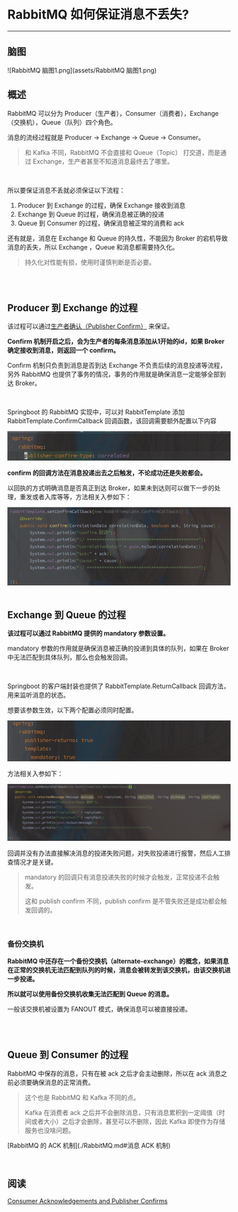 # RabbitMQ 如何保证消息不丢失?

---

## 脑图

![RabbitMQ 脑图1.png](assets/RabbitMQ 脑图1.png)



## 概述

RabbitMQ 可以分为 Producer（生产者），Consumer（消费者），Exchange（交换机），Queue（队列）四个角色。

消息的流经过程就是 Producer -> Exchange -> Queue -> Consumer。

> 和 Kafka 不同，RabbitMQ 不会直接和 Queue（Topic） 打交道，而是通过 Exchange，生产者甚至不知道消息最终去了哪里。

<br>

所以要保证消息不丢就必须保证以下流程：

1. Producer 到 Exchange 的过程，确保 Exchange 接收到消息
2. Exchange 到 Queue 的过程，确保消息被正确的投递
3. Queue 到 Consumer 的过程，确保消息被正常的消费和 ack

还有就是，消息在 Exchange 和 Queue 的持久性，不能因为 Broker 的宕机导致消息的丢失，所以 Exchange ，Queue 和消息都需要持久化。

> 持久化对性能有损，使用时谨慎判断是否必要。

<br>

<br>

## Producer 到 Exchange 的过程

该过程可以通过[生产者确认（Publisher Confirm）](https://www.rabbitmq.com/tutorials/tutorial-seven-java.html) 来保证。

**Confirm 机制开启之后，会为生产者的每条消息添加从1开始的id，如果 Broker 确定接收到消息，则返回一个 confirm。**

Confirm 机制只负责到消息是否到达 Exchange 不负责后续的消息投递等流程，另外 RabbitMQ 也提供了事务的情况，事务的作用就是确保消息一定能够全部到达 Broker。

<br>

Springboot 的 RabbitMQ 实现中，可以对 RabbitTemplate 添加 RabbitTemplate.ConfirmCallback 回调函数，该回调需要额外配置以下内容

<img src="assets/rabbitmq-publish-confirm配置.png" alt="image-20210324235140208" style="zoom:67%;" />

**confirm 的回调方法在消息投递出去之后触发，不论成功还是失败都会。**

以回执的方式明确消息是否真正到达 Broker，如果未到达则可以做下一步的处理，重发或者入库等等，方法相关入参如下：

<img src="assets/rabbitmq-publish-confirm%E7%A4%BA%E4%BE%8B.png" alt="image-20210325000559884" style="zoom:67%;" />

<br>

<br>

## Exchange 到 Queue 的过程

**该过程可以通过 RabbitMQ 提供的 mandatory 参数设置。**

mandatory 参数的作用就是确保消息被正确的投递到具体的队列，如果在 Broker 中无法匹配到具体队列，那么也会触发回调。

<br>

Springboot 的客户端封装也提供了 RabbitTemplate.ReturnCallback 回调方法，用来监听消息的状态。

想要该参数生效，以下两个配置必须同时配置。

<img src="assets/rabbitmq-springboot-mandatory%E9%85%8D%E7%BD%AE.png" alt="image-20210325000405539" style="zoom:67%;" />

方法相关入参如下：

<img src="assets/rabbitmq-mandatory%E5%9B%9E%E8%B0%83%E7%A4%BA%E4%BE%8B.png" alt="image-20210325000626949" style="zoom:67%;" />

<br>

回调并没有办法直接解决消息的投递失败问题，对失败投递进行报警，然后人工排查情况才是关键。

> mandatory 的回调只有消息投递失败的时候才会触发，正常投递不会触发。
>
> 这和 publish confirm 不同，publish confirm 是不管失败还是成功都会触发回调的。

<br>

### 备份交换机

**RabbitMQ 中还存在一个备份交换机（alternate-exchange）的概念，如果消息在正常的交换机无法匹配到队列的时候，消息会被转发到该交换机，由该交换机进一步投递。**

**所以就可以使用备份交换机收集无法匹配到 Queue 的消息。**

一般该交换机被设置为 FANOUT 模式，确保消息可以被直接投递。

<br>

<br>



## Queue 到 Consumer 的过程

RabbitMQ 中保存的消息，只有在被 ack 之后才会主动删除，所以在 ack 消息之前必须要确保消息的正常消费。

> 这个也是 RabbitMQ 和 Kafka 不同的点。
>
> Kafka 在消费者 ack 之后并不会删除消息，只有消息累积到一定阈值（时间或者大小）之后才会删除，甚至可以不删除，因此 Kafka 即使作为存储服务也没啥问题。



[RabbitMQ 的 ACK 机制](./RabbitMQ.md#消息 ACK 机制)

<br>

## 阅读

[Consumer Acknowledgements and Publisher Confirms](https://www.rabbitmq.com/confirms.html#publisher-confirms)